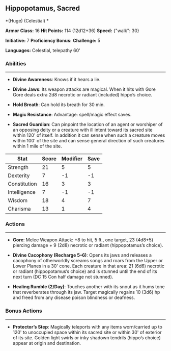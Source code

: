 ## Hippopotamus, Sacred
*(Huge) (Celestial) *

**Armor Class:** 16
**Hit Points:** 114 (12d12+36)
**Speed:** {"walk": 30}

**Initiative:** 7
**Proficiency Bonus:**
**Challenge:** 5

**Languages:** Celestial, telepathy 60'

### Abilities
 --- 
- **Divine Awareness**: Knows if it hears a lie.

- **Divine Jaws**: Its weapon attacks are magical. When it hits with Gore Gore deals extra 2d8 necrotic or radiant (included) hippo’s choice.

- **Hold Breath**: Can hold its breath for 30 min.

- **Magic Resistance**: Advantage: spell/magic effect saves.

- **Sacred Guardian**: Can pinpoint the location of an agent or worshiper of an opposing deity or a creature with ill intent toward its sacred site within 120' of itself. In addition it can sense when such a creature moves within 100' of the site and can sense general direction of such creatures within 1 mile of the site.



| Stat | Score | Modifier | Save |
| ---- | ---- | ---- | ---- |
| Strength | 21 | 5 | 5 |
| Dexterity | 7 | -1 | -1 |
| Constitution | 16 | 3 | 3 |
| Intelligence | 7 | -1 | -1 |
| Wisdom | 18 | 4 | 7 |
| Charisma | 13 | 1 | 4 |

### Actions
 --- 
- **Gore**: Melee Weapon Attack: +8 to hit, 5 ft., one target, 23 (4d8+5) piercing damage + 9 (2d8) necrotic or radiant (hippopotamus’s choice).

- **Divine Cacophony (Recharge 5–6)**: Opens its jaws and releases a cacophony of otherworldly screams songs and roars from the Upper or Lower Planes in a 30' cone. Each creature in that area: 21 (6d6) necrotic or radiant (hippopotamus’s choice) and is stunned until the end of its next turn (DC 15 Con half damage not stunned).

- **Healing Rumble (2/Day)**: Touches another with its snout as it hums tone that reverberates through its jaw. Target magically regains 10 (3d6) hp and freed from any disease poison blindness or deafness.

### Bonus Actions
 --- 
- **Protector’s Step**: Magically teleports with any items worn/carried up to 120' to unoccupied space within its sacred site or within 30' of exterior of its site. Golden light swirls or inky shadown tendrils (hippo’s choice) appear at origin and destination.

